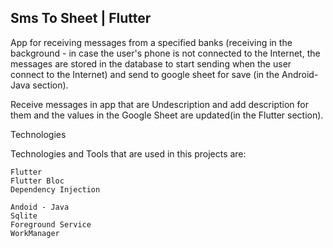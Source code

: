 ## Sms To Sheet | Flutter


App for receiving messages from a specified banks (receiving in the background - in case the user's phone is not connected to the Internet, the messages are stored in the database to start sending when the user connect to the Internet) and send to google sheet for save (in the Android-Java section).


Receive messages in app that are Undescription
and add  description for them and the values in the Google Sheet are updated(in the Flutter section).

Technologies

Technologies and Tools that are used in this projects are:

    Flutter
    Flutter Bloc
    Dependency Injection

    Andoid - Java
    Sqlite
    Foreground Service
    WorkManager